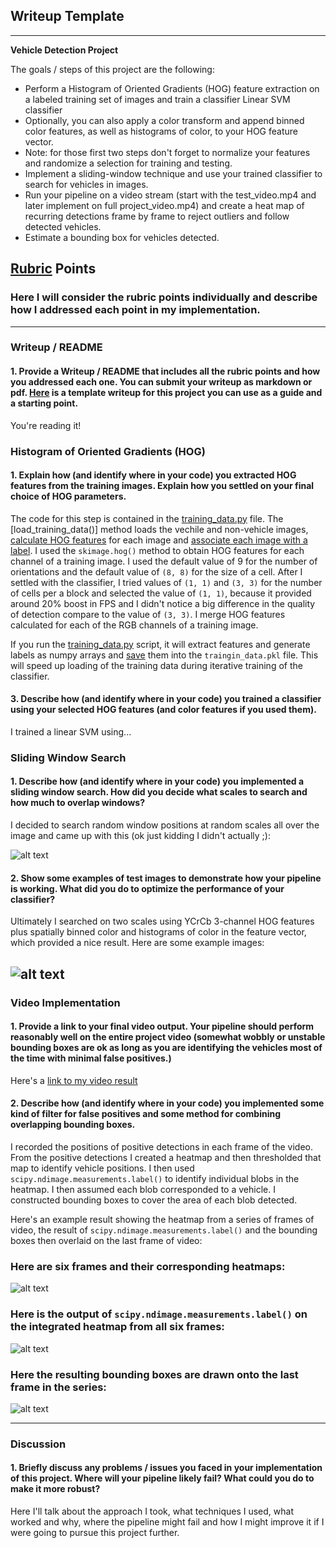 ## Writeup Template

---

**Vehicle Detection Project**

The goals / steps of this project are the following:

* Perform a Histogram of Oriented Gradients (HOG) feature extraction on a labeled training set of images and train a classifier Linear SVM classifier
* Optionally, you can also apply a color transform and append binned color features, as well as histograms of color, to your HOG feature vector. 
* Note: for those first two steps don't forget to normalize your features and randomize a selection for training and testing.
* Implement a sliding-window technique and use your trained classifier to search for vehicles in images.
* Run your pipeline on a video stream (start with the test_video.mp4 and later implement on full project_video.mp4) and create a heat map of recurring detections frame by frame to reject outliers and follow detected vehicles.
* Estimate a bounding box for vehicles detected.

[//]: # (Image References)
[image1]: ./examples/car_not_car.png
[image2]: ./examples/HOG_example.jpg
[image3]: ./examples/sliding_windows.jpg
[image4]: ./examples/sliding_window.jpg
[image5]: ./examples/bboxes_and_heat.png
[image6]: ./examples/labels_map.png
[image7]: ./examples/output_bboxes.png
[video1]: ./project_video.mp4

## [Rubric](https://review.udacity.com/#!/rubrics/513/view) Points
### Here I will consider the rubric points individually and describe how I addressed each point in my implementation.  

---
### Writeup / README

#### 1. Provide a Writeup / README that includes all the rubric points and how you addressed each one.  You can submit your writeup as markdown or pdf.  [Here](https://github.com/udacity/CarND-Vehicle-Detection/blob/master/writeup_template.md) is a template writeup for this project you can use as a guide and a starting point.  

You're reading it!

### Histogram of Oriented Gradients (HOG)

#### 1. Explain how (and identify where in your code) you extracted HOG features from the training images. Explain how you settled on your final choice of HOG parameters.

The code for this step is contained in the [training_data.py] file. The
[load_training_data()] method loads the vechile and non-vehicle images,
[calculate HOG features] for each image and [associate each image with a label].
I used the `skimage.hog()` method to obtain HOG features for each channel of
a training image. I used the default value of 9 for the number of
orientations and the default value of `(8, 8)` for the size of a cell. After
I settled with the classifier, I tried values of `(1, 1)` and `(3, 3)` for
the number of cells per a block and selected the value of `(1, 1)`, because
it provided around 20% boost in FPS and I didn't notice a big difference
in the quality of detection compare to the value of `(3, 3)`. I merge HOG
features calculated for each of the RGB channels of a training image.

If you run the [training_data.py] script, it will extract features and
generate labels as numpy arrays and [save][save_training_data] them into
the `traingin_data.pkl` file. This will speed up loading of the training
data during iterative training of the classifier.

[training_data.py]: https://github.com/mode89/CarND-Vehicle-Detection/blob/master/training_data.py
[calculate HOG features]: https://github.com/mode89/CarND-Vehicle-Detection/blob/db9e99d0a7f58c9346a57f201ec4cecb29b704aa/training_data.py#L40
[associate each image with a label]: https://github.com/mode89/CarND-Vehicle-Detection/blob/db9e99d0a7f58c9346a57f201ec4cecb29b704aa/training_data.py#L37
[save_training_data]: https://github.com/mode89/CarND-Vehicle-Detection/blob/db9e99d0a7f58c9346a57f201ec4cecb29b704aa/training_data.py#L58

#### 3. Describe how (and identify where in your code) you trained a classifier using your selected HOG features (and color features if you used them).

I trained a linear SVM using...

### Sliding Window Search

#### 1. Describe how (and identify where in your code) you implemented a sliding window search.  How did you decide what scales to search and how much to overlap windows?

I decided to search random window positions at random scales all over the image and came up with this (ok just kidding I didn't actually ;):

![alt text][image3]

#### 2. Show some examples of test images to demonstrate how your pipeline is working.  What did you do to optimize the performance of your classifier?

Ultimately I searched on two scales using YCrCb 3-channel HOG features plus spatially binned color and histograms of color in the feature vector, which provided a nice result.  Here are some example images:

![alt text][image4]
---

### Video Implementation

#### 1. Provide a link to your final video output.  Your pipeline should perform reasonably well on the entire project video (somewhat wobbly or unstable bounding boxes are ok as long as you are identifying the vehicles most of the time with minimal false positives.)
Here's a [link to my video result](./project_video.mp4)


#### 2. Describe how (and identify where in your code) you implemented some kind of filter for false positives and some method for combining overlapping bounding boxes.

I recorded the positions of positive detections in each frame of the video.  From the positive detections I created a heatmap and then thresholded that map to identify vehicle positions.  I then used `scipy.ndimage.measurements.label()` to identify individual blobs in the heatmap.  I then assumed each blob corresponded to a vehicle.  I constructed bounding boxes to cover the area of each blob detected.  

Here's an example result showing the heatmap from a series of frames of video, the result of `scipy.ndimage.measurements.label()` and the bounding boxes then overlaid on the last frame of video:

### Here are six frames and their corresponding heatmaps:

![alt text][image5]

### Here is the output of `scipy.ndimage.measurements.label()` on the integrated heatmap from all six frames:
![alt text][image6]

### Here the resulting bounding boxes are drawn onto the last frame in the series:
![alt text][image7]



---

### Discussion

#### 1. Briefly discuss any problems / issues you faced in your implementation of this project.  Where will your pipeline likely fail?  What could you do to make it more robust?

Here I'll talk about the approach I took, what techniques I used, what worked and why, where the pipeline might fail and how I might improve it if I were going to pursue this project further.  

